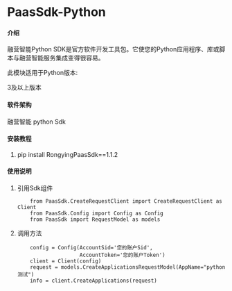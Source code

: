 # PaasSdk-Python

#### 介绍
融营智能Python SDK是官方软件开发工具包。它使您的Python应用程序、库或脚本与融营智能服务集成变得很容易。

此模块适用于Python版本:

3及以上版本
#### 软件架构
融营智能 python Sdk


#### 安装教程

1.  pip install RongyingPaasSdk==1.1.2


#### 使用说明

1.  引用Sdk组件


            from PaasSdk.CreateRequestClient import CreateRequestClient as Client
            from PaasSdk.Config import Config as Config
            from PaasSdk import RequestModel as models

2.  调用方法

    
            config = Config(AccountSid='您的账户Sid',                                    
                            AccountToken='您的账户Token')                                
            client = Client(config)                    
            request = models.CreateApplicationsRequestModel(AppName="python测试") 
            info = client.CreateApplications(request)
    




